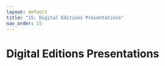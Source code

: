```yaml
---
layout: default
title: "15: Digital Editions Presentations"
nav_order: 15
---
```



# Digital Editions Presentations





